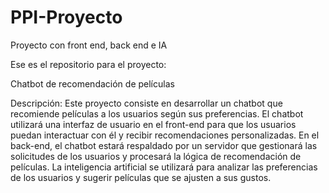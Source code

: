 # PPI-Proyecto
Proyecto con front end, back end e IA 

Ese es el repositorio para el proyecto:

Chatbot de recomendación de películas

Descripción: Este proyecto consiste en desarrollar un chatbot que 
recomiende películas a los usuarios según sus preferencias. 
El chatbot utilizará una interfaz de usuario en el front-end para 
que los usuarios puedan interactuar con él y recibir recomendaciones
personalizadas. En el back-end, el chatbot estará respaldado por un servidor 
que gestionará las solicitudes de los usuarios y procesará la lógica de
recomendación de películas. La inteligencia artificial se utilizará para 
analizar las preferencias de los usuarios y sugerir películas que se ajusten a sus gustos.
